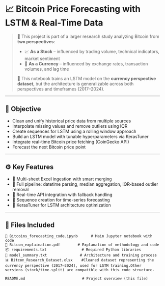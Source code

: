 # 📈 Bitcoin Price Forecasting with LSTM & Real-Time Data

> 📌 This project is part of a larger research study analyzing Bitcoin from **two perspectives**:
> 
> - 📈 **As a Stock** – influenced by trading volume, technical indicators, market sentiment  
> - 💱 **As a Currency** – influenced by exchange rates, transaction volumes, and lag time
> 
> 🧠 This notebook trains an LSTM model on the **currency perspective dataset**, but the architecture is generalizable across both perspectives and timeframes (2017–2024).

---

## 🧠 Objective

- Clean and unify historical price data from multiple sources
- Interpolate missing values and remove outliers using IQR
- Create sequences for LSTM using a rolling window approach
- Build an LSTM model with tunable hyperparameters via KerasTuner
- Integrate real-time Bitcoin price fetching (CoinGecko API)
- Forecast the next Bitcoin price point

---

## ⚙️ Key Features

- 📅 Multi-sheet Excel ingestion with smart merging
- 🧹 Full pipeline: datetime parsing, median aggregation, IQR-based outlier removal
- 🔗 Real-time API integration with fallback handling
- 🔁 Sequence creation for time-series forecasting
- 🧪 KerasTuner for LSTM architecture optimization

---

## 🧾 Files Included

```plaintext
📄 Bitcoins_forecasting_code.ipynb      # Main Jupyter notebook with code
📘 Bitcon_explaination.pdf        # Explanation of methodology and code
📦 requirements.txt                # Required Python libraries
🧠 model_summary.txt               # Architecture and training process
📊 Bitcon_Research_Dataset.xlsx    #Cleaned dataset representing the currency perspective (2017–2024), used for LSTM training.Other versions (stock/time-split) are compatible with this code structure.

README.md                          # Project overview (this file)
